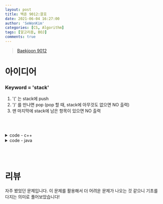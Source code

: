 ```yaml
---
layout: post
title: 백준 9012:괄호
date: 2021-06-04 16:27:00
author: 'SeWonKim'
categories: [CS, Algorithm]
tags: [알고리즘, BOJ]
comments: true
---
```


> [Baekjoon 9012](https://www.acmicpc.net/problem/9012)

# 아이디어

### Keyword = 'stack'

1. '(' 는 stack에 push
2. ')' 를 만나면 pop (pop 할 때, stack에 아무것도 없으면 NO 출력)
3. 맨 마지막에 stack에 남은 항목이 있으면 NO 출력

&nbsp;  
&nbsp;

<details>
<summary>code - c++</summary>
<div markdown="1">

```cpp
#include <iostream>
#include <string>

using namespace std;

bool check(string ps){
	
	int size = ps.size();
	int num = 0;
	
	// 길이가 홀수면 VPS 아님 
	if(size % 2 != 0){
		return false;
	}
	
	
	if(ps[size-1] == '(' || ps[0] == ')'){
		return false;
	}
	else {
		for(int i=0; i<size; i++){
			if(ps[i] == '('){
				num++;
			}
			else {
				if(num == 0){
					return false;
				}
				else {
					num--;
				}
			}
		}
	}
	
	if(num == 0){
		return true;
	}
	else {
		return false;
	}
}

int main(int argc, char** argv) {
	int t;
	cin >> t;
	
	while(t--){
		string ps;
		cin >> ps;
		
		if(check(ps)){
			cout << "YES" << endl;
		}
		else{
			cout << "NO" << endl;
		}
	}
	return 0;
}
```
</div>
</details>

<details>
<summary>code - java</summary>
<div markdown="1">

```java
import java.io.BufferedReader;
import java.io.InputStreamReader;
import java.util.Stack;

public class Main {

    public static void main(String[] args) throws Exception {
        BufferedReader br = new BufferedReader(new InputStreamReader(System.in));
        int inputLength = Integer.parseInt(br.readLine());

        for (int i = 0; i < inputLength; i++) {
            String str = br.readLine();
            Stack<Character> stack = new Stack<>();
            Boolean isVPS = true;
            for (int j = 0; j < str.length(); j++) {
                if (str.charAt(j) == '(') {
                    stack.push('(');
                } else if (str.charAt(j) == ')') {

                    // VPS가 아닌 경우
                    if (stack.isEmpty()) {
                        isVPS = false;
                        break;
                    }

                    stack.pop();
                }
            }

            if (isVPS && !stack.isEmpty()) {
                isVPS = false;
            }

            if (isVPS) {
                System.out.println("YES");
            } else {
                System.out.println("NO");
            }
        }
    }
}
```

</div>
</details>

&nbsp;  
&nbsp;

# 리뷰

자주 봤었던 문제입니다. 이 문제를 활용해서 더 어려운 문제가 나오는 것 같으니 기초를 다지는 의미로 풀어보았습니다!

&nbsp;  
&nbsp;
